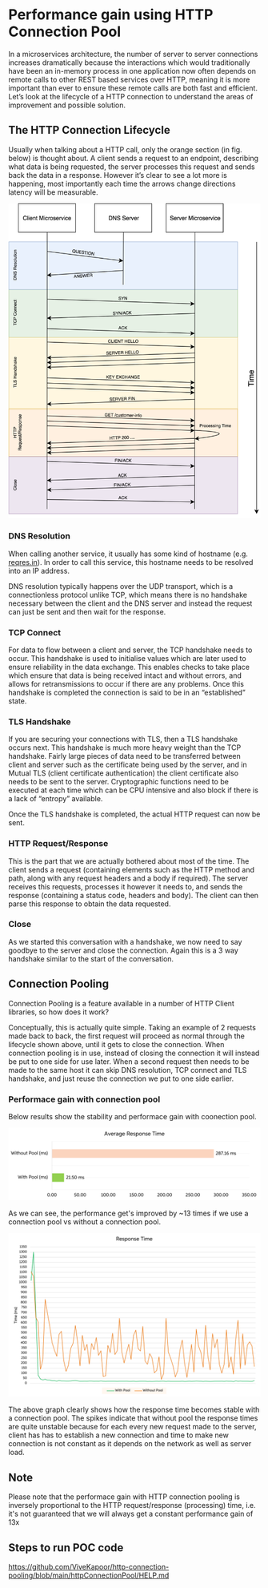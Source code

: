 # Performance gain using HTTP Connection Pool

In a microservices architecture, the number of server to server connections increases dramatically because the interactions which would traditionally have been an in-memory process in one application now often depends on remote calls to other REST based services over HTTP, meaning it is more important than ever to ensure these remote calls are both fast and efficient.  Let’s look at the lifecycle of a HTTP connection to understand the areas of improvement and possible solution.

## The HTTP Connection Lifecycle
Usually when talking about a HTTP call, only the orange section (in fig. below) is thought about. A client sends a request to an endpoint, describing what data is being requested, the server processes this request and sends back the data in a response. However it’s clear to see a lot more is happening, most importantly each time the arrows change directions latency will be measurable.

![The HTTP Connection Lifecycle](https://raw.githubusercontent.com/ViveKapoor/http-connection-pooling/main/HTTP-Connection-Lifecycle.png)

### DNS Resolution
When calling another service, it usually has some kind of hostname (e.g. [reqres.in](https://reqres.in/)).  In order to call this service, this hostname needs to be resolved into an IP address.

DNS resolution typically happens over the UDP transport, which is a connectionless protocol unlike TCP, which means there is no handshake necessary between the client and the DNS server and instead the request can just be sent and then wait for the response.

### TCP Connect
For data to flow between a client and server, the TCP handshake needs to occur.  This handshake is used to initialise values which are later used to ensure reliability in the data exchange.  This enables checks to take place which ensure that data is being received intact and without errors, and allows for retransmissions to occur if there are any problems.  Once this handshake is completed the connection is said to be in an “established” state.

### TLS Handshake
If you are securing your connections with TLS, then a TLS handshake occurs next.  This handshake is much more heavy weight than the TCP handshake.  Fairly large pieces of data need to be transferred between client and server such as the certificate being used by the server, and in Mutual TLS (client certificate authentication) the client certificate also needs to be sent to the server.  Cryptographic functions need to be executed at each time which can be CPU intensive and also block if there is a lack of “entropy” available.

Once the TLS handshake is completed, the actual HTTP request can now be sent.

### HTTP Request/Response
This is the part that we are actually bothered about most of the time.  The client sends a request (containing elements such as the HTTP method and path, along with any request headers and a body if required).  The server receives this requests, processes it however it needs to, and sends the response (containing a status code, headers and body).  The client can then parse this response to obtain the data requested.

### Close
As we started this conversation with a handshake, we now need to say goodbye to the server and close the connection.  Again this is a 3 way handshake similar to the start of the conversation.

## Connection Pooling
Connection Pooling is a feature available in a number of HTTP Client libraries, so how does it work?

Conceptually, this is actually quite simple.  Taking an example of 2 requests made back to back, the first request will proceed as normal through the lifecycle shown above, until it gets to close the connection.  When connection pooling is in use, instead of closing the connection it will instead be put to one side for use later.  When a second request then needs to be made to the same host it can skip DNS resolution, TCP connect and TLS handshake, and just reuse the connection we put to one side earlier.

### Performace gain with connection pool
Below results show the stability and performace gain with coonection pool.

![Performance comparison](https://raw.githubusercontent.com/ViveKapoor/http-connection-pooling/main/13x-performance-gain.png)

As we can see, the performance get's improved by ~13 times if we use a connection pool vs without a connection pool.

![Response time graph](https://raw.githubusercontent.com/ViveKapoor/http-connection-pooling/main/response-time-graph.png)

The above graph clearly shows how the response time becomes stable with a connection pool.
The spikes indicate that without pool the response times are quite unstable because for each every new request made to the server, client has has to establish a new connection and time to make new connection is not constant as it depends on the network as well as server load.

## Note
Please note that the performace gain with HTTP connection pooling is inversely proportional to the HTTP request/response (processing) time, i.e. it's not guaranteed that we will always get a constant performance gain of 13x

## Steps to run POC code
https://github.com/ViveKapoor/http-connection-pooling/blob/main/httpConnectionPool/HELP.md
